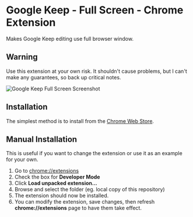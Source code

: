# Google Keep - Full Screen - Chrome Extension
Makes Google Keep editing use full browser window.

## Warning
Use this extension at your own risk. It shouldn't cause problems, but I can't make any guarantees, so back up critical notes.

![Google Keep Full Screen Screenshot](https://raw.githubusercontent.com/chrisputnam9/chrome-google-keep-full-screen/master/images/screenshot_1280x800.png)

## Installation
The simplest method is to install from the [Chrome Web Store](https://chrome.google.com/webstore/detail/kcfmkpjpemonceecfpgamaahlkfpjhdk).

## Manual Installation
This is useful if you want to change the extension or use it as an example for your own.

 1. Go to [chrome://extensions](chrome://extensions)
 2. Check the box for **Developer Mode**
 3. Click **Load unpacked extension...**
 4. Browse and select the folder (eg. local copy of this repository)
 5. The extension should now be installed.
 6. You can modify the extension, save changes, then refresh **chrome://extensions** page to have
    them take effect.
